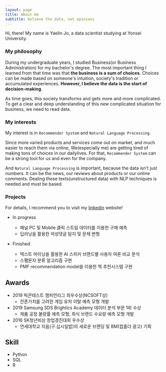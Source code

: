 ```yaml
---
layout: page
title: About me
subtitle: believe the data, not opinions
---
```


Hi, there! My name is Yaelin Jo, a data scientist studying at Yonsei University.


### My philosophy

During my undergraduate years, I studied Business(or Business Administration) for my bachelor's degree.
The most important thing I learned from that time was that **the business is a sum of choices**.
Choices can be made based on someone's intuition, society's tradition or accumulated experiences.
**However, I believe the data is the start of decision-making**.

As time goes, this society transforms and gets more and more complicated.
To get a clear and deep understanding of this new complicated situation for business, we need to read data.

### My interests

My interest is in `Recommender System` and `Natural Language Processing`.

Since more varied products and services come out on market, and much easier to reach them via online,
We(especially me) are getting tired of making tons of choices in our dailylives.
For that, `Recommender System` can be a strong tool for us and even for the company.

And `Natural Language Processing` is important, because the data isn't just numbers.
It can be the news, our reviews about products or our online comments.
Dealing these texts(unstructured data) with NLP techniques is needed and must be based.

### Projects
For details, I recommend you to visit my [linkedin](https://www.linkedin.com/in/yaelin-jo/) website!

* In progress
  * 패널 PC 및 Mobile 클릭 스트림 데이터를 이용한 구매 예측
  * 딥러닝을 활용한 악성댓글 탐지 및 문체 변형

* Finished
  * 텍스트 마이닝을 활용한 AI 스피커 브랜드별 사용자 여론 비교 분석
  * 스팸문자 분류 알고리즘 구현
  * PMF recommendation model을 이용한 책 추천시스템 구현
  
## Awards
* 2019 빅콘테스트 챔피언리그 최우수상(NCSOFT상)
  * 잔존가치를 고려한 게임 유저 이탈 예측 모형 개발
* 2019 Samsung SDS Brightics Academy 데이터 분석 부문 1위 수상
  * 제품 공정 불량률 예측 모형, 취식 브랜드 수요량 예측 모형 개발
* 2016 SK청년비상 창업경진대회 우수상
  * 연세대학교 지음(구.십시일밥)의 새로운 브랜딩 및 BM(컵홀더 광고) 기획
  
## Skill
* Python
* SQL
* R
